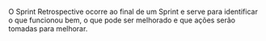 O Sprint Retrospective ocorre ao final de um Sprint e serve para identificar o que funcionou bem, o que pode ser melhorado e que ações serão tomadas para melhorar.
